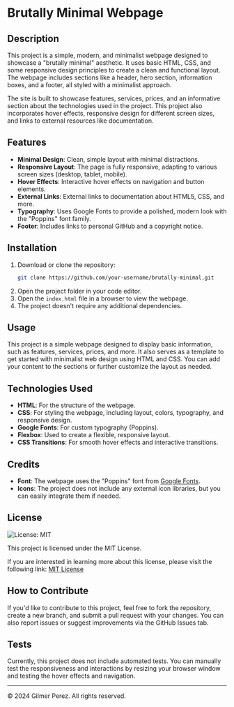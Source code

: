 # Brutally Minimal Webpage

## Description

This project is a simple, modern, and minimalist webpage designed to showcase a "brutally minimal" aesthetic. It uses basic HTML, CSS, and some responsive design principles to create a clean and functional layout. The webpage includes sections like a header, hero section, information boxes, and a footer, all styled with a minimalist approach.

The site is built to showcase features, services, prices, and an informative section about the technologies used in the project. This project also incorporates hover effects, responsive design for different screen sizes, and links to external resources like documentation.

## Features

- **Minimal Design**: Clean, simple layout with minimal distractions.
- **Responsive Layout**: The page is fully responsive, adapting to various screen sizes (desktop, tablet, mobile).
- **Hover Effects**: Interactive hover effects on navigation and button elements.
- **External Links**: External links to documentation about HTML5, CSS, and more.
- **Typography**: Uses Google Fonts to provide a polished, modern look with the "Poppins" font family.
- **Footer**: Includes links to personal GitHub and a copyright notice.

## Installation

1. Download or clone the repository:
    ```bash
    git clone https://github.com/your-username/brutally-minimal.git
    ```
2. Open the project folder in your code editor.
3. Open the `index.html` file in a browser to view the webpage.
4. The project doesn't require any additional dependencies.

## Usage

This project is a simple webpage designed to display basic information, such as features, services, prices, and more. It also serves as a template to get started with minimalist web design using HTML and CSS. You can add your content to the sections or further customize the layout as needed.

## Technologies Used

- **HTML**: For the structure of the webpage.
- **CSS**: For styling the webpage, including layout, colors, typography, and responsive design.
- **Google Fonts**: For custom typography (Poppins).
- **Flexbox**: Used to create a flexible, responsive layout.
- **CSS Transitions**: For smooth hover effects and interactive transitions.

## Credits

- **Font**: The webpage uses the "Poppins" font from [Google Fonts](https://fonts.google.com/).
- **Icons**: The project does not include any external icon libraries, but you can easily integrate them if needed.

## License

![License: MIT](https://img.shields.io/badge/License-MIT-yellow.svg)

This project is licensed under the MIT License.

If you are interested in learning more about this license, please visit the following link: [MIT License](https://opensource.org/licenses/MIT)

## How to Contribute

If you'd like to contribute to this project, feel free to fork the repository, create a new branch, and submit a pull request with your changes. You can also report issues or suggest improvements via the GitHub Issues tab.

## Tests

Currently, this project does not include automated tests. You can manually test the responsiveness and interactions by resizing your browser window and testing the hover effects and navigation.

---

© 2024 Gilmer Perez. All rights reserved.
